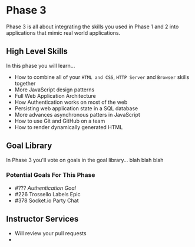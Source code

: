 # Phase 3

Phase 3 is all about integrating the skills you used in Phase 1 and 2 into
applications that mimic real world applications.

## High Level Skills

In this phase you will learn…

- How to combine all of your `HTML and CSS`, `HTTP Server` and `Browser` skills together
- More JavaScript design patterns
- Full Web Application Architecture
- How Authentication works on most of the web
- Persisting web application state in a SQL database
- More advances asynchronous patters in JavaScript
- How to use Git and GitHub on a team
- How to render dynamically generated HTML


## Goal Library

In Phase 3 you'll vote on goals in the goal library… blah blah blah


### Potential Goals For This Phase


- #??? _Authentication Goal_
- #226 Trossello Labels Epic
- #378 Socket.io Party Chat



## Instructor Services

- Will review your pull requests
-
